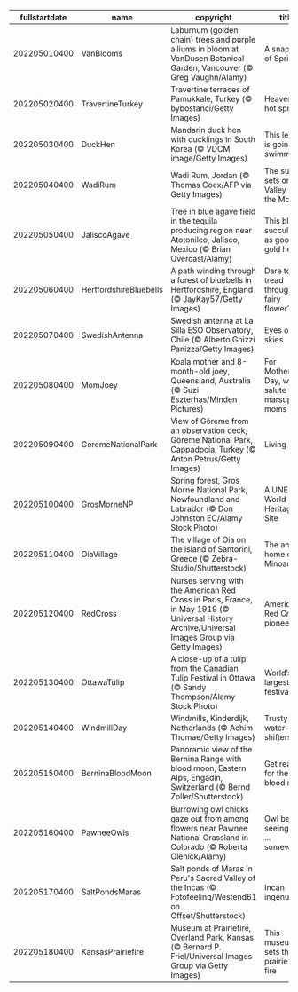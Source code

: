 |fullstartdate|name|copyright|title|image|
|--|--|--|--|--|
202205010400|VanBlooms|Laburnum (golden chain) trees and purple alliums in bloom at VanDusen Botanical Garden, Vancouver (© Greg Vaughn/Alamy)|A snapshot of Spring|![](/en-CA/2022/05/202205010400VanBlooms.jpg)|
202205020400|TravertineTurkey|Travertine terraces of Pamukkale, Turkey (© bybostanci/Getty Images)|Heavenly hot springs|![](/en-CA/2022/05/202205020400TravertineTurkey.jpg)|
202205030400|DuckHen|Mandarin duck hen with ducklings in South Korea (© VDCM image/Getty Images)|This lesson is going swimmingly|![](/en-CA/2022/05/202205030400DuckHen.jpg)|
202205040400|WadiRum|Wadi Rum, Jordan (© Thomas Coex/AFP via Getty Images)|The sun sets on the Valley of the Moon|![](/en-CA/2022/05/202205040400WadiRum.jpg)|
202205050400|JaliscoAgave|Tree in blue agave field in the tequila producing region near Atotonilco, Jalisco, Mexico (© Brian Overcast/Alamy)|This blue succulent is as good as gold here|![](/en-CA/2022/05/202205050400JaliscoAgave.jpg)|
202205060400|HertfordshireBluebells|A path winding through a forest of bluebells in Hertfordshire, England (© JayKay57/Getty Images)|Dare to tread through the fairy flower?|![](/en-CA/2022/05/202205060400HertfordshireBluebells.jpg)|
202205070400|SwedishAntenna|Swedish antenna at La Silla ESO Observatory, Chile (© Alberto Ghizzi Panizza/Getty Images)|Eyes on the skies|![](/en-CA/2022/05/202205070400SwedishAntenna.jpg)|
202205080400|MomJoey|Koala mother and 8-month-old joey, Queensland, Australia (© Suzi Eszterhas/Minden Pictures)|For Mother’s Day, we salute these marsupial moms|![](/en-CA/2022/05/202205080400MomJoey.jpg)|
202205090400|GoremeNationalPark|View of Göreme from an observation deck, Göreme National Park, Cappadocia, Turkey (© Anton Petrus/Getty Images)|Living rock|![](/en-CA/2022/05/202205090400GoremeNationalPark.jpg)|
202205100400|GrosMorneNP|Spring forest, Gros Morne National Park, Newfoundland and Labrador (© Don Johnston EC/Alamy Stock Photo)|A UNESCO World Heritage Site|![](/en-CA/2022/05/202205100400GrosMorneNP.jpg)|
202205110400|OiaVillage|The village of Oia on the island of Santorini, Greece (© Zebra-Studio/Shutterstock)|The ancient home of the Minoans|![](/en-CA/2022/05/202205110400OiaVillage.jpg)|
202205120400|RedCross|Nurses serving with the American Red Cross in Paris, France, in May 1919 (© Universal History Archive/Universal Images Group via Getty Images)|American Red Cross pioneers|![](/en-CA/2022/05/202205120400RedCross.jpg)|
202205130400|OttawaTulip|A close-up of a tulip from the Canadian Tulip Festival in Ottawa (© Sandy Thompson/Alamy Stock Photo)|World’s largest tulip festival|![](/en-CA/2022/05/202205130400OttawaTulip.jpg)|
202205140400|WindmillDay|Windmills, Kinderdijk, Netherlands (© Achim Thomae/Getty Images)|Trusty water-shifters|![](/en-CA/2022/05/202205140400WindmillDay.jpg)|
202205150400|BerninaBloodMoon|Panoramic view of the Bernina Range with blood moon, Eastern Alps, Engadin, Switzerland (© Bernd Zoller/Shutterstock)|Get ready for the blood moon|![](/en-CA/2022/05/202205150400BerninaBloodMoon.jpg)|
202205160400|PawneeOwls|Burrowing owl chicks gaze out from among flowers near Pawnee National Grassland in Colorado (© Roberta Olenick/Alamy)|Owl be seeing you ... somewhere!|![](/en-CA/2022/05/202205160400PawneeOwls.jpg)|
202205170400|SaltPondsMaras|Salt ponds of Maras in Peru's Sacred Valley of the Incas (© Fotofeeling/Westend61 on Offset/Shutterstock)|Incan ingenuity|![](/en-CA/2022/05/202205170400SaltPondsMaras.jpg)|
202205180400|KansasPrairiefire|Museum at Prairiefire, Overland Park, Kansas (© Bernard P. Friel/Universal Images Group via Getty Images)|This museum sets the prairie on fire|![](/en-CA/2022/05/202205180400KansasPrairiefire.jpg)|
